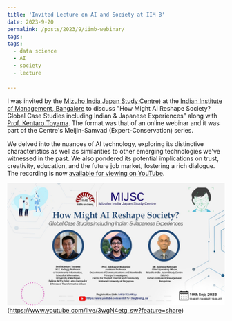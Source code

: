 ```yaml
---
title: 'Invited Lecture on AI and Society at IIM-B'
date: 2023-9-20
permalink: /posts/2023/9/iimb-webinar/
tags:
tags:
  - data science
  - AI
  - society
  - lecture
  
---
```


I was invited by the [Mizuho India Japan Study Centre)](https://www.iimb.ac.in/centres-of-excellence/mijsc) at the [Indian Institute of Management, Bangalore](https://www.iimb.ac.in/) to discuss "How Might AI Reshape Society? Global Case Studies including Indian & Japanese Experiences" along with [Prof. Kentaro Toyama](https://www.si.umich.edu/people/kentaro-toyama). The format was that of an online webinar and it was part of the Centre's Meijin-Samvad (Expert-Conservation) series.

We delved into the nuances of AI technology, exploring its distinctive characteristics as well as similarities to other emerging technologies we've witnessed in the past. We also pondered its potential implications on trust, creativity, education, and the future job market, fostering a rich dialogue. The recording is now [available for viewing on YouTube](https://www.youtube.com/live/3wgN4etg_sw?feature=share).

![Meijin Samvad Poster](/assets/images/iimb-webinar.jpeg)(https://www.youtube.com/live/3wgN4etg_sw?feature=share)


